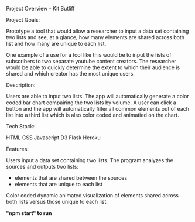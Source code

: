 
Project Overview - Kit Sutliff

Project Goals:

Prototype a tool that would allow a researcher to input a data set containing two lists and see, at a glance, how many elements are shared across both list and how many are unique to each list.

One example of a use for a tool like this would be to input the lists of subscribers to two separate youtube content creators. The researcher would be able to quickly determine the extent to which their audience is shared and which creator has the most unique users.

Description:

Users are able to input two lists. The app will automatically generate a color coded bar chart compairing the two lists by volume. A user can click a button and the app will automatically filter all common elements out of each list into a third list which is also color coded and animatied on the chart.

Tech Stack:

HTML
CSS
Javascript
D3
Flask
Heroku

Features:

Users input a data set containing two lists. The program analyzes the sources and outputs two lists:
- elements that are shared between the sources
- elements that are unique to each list

Color coded dynamic animated visualization of elements shared across both lists versus those unique to each list.

**"npm start" to run**